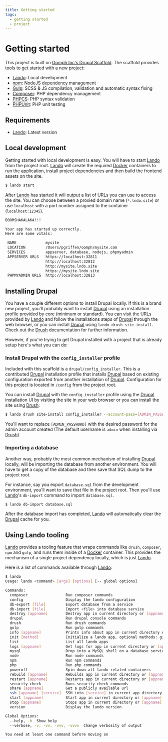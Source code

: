 ```yaml
---
title: Getting started
tags:
  - getting started
  - project
---
```

# Getting started

This project is built on [Oomph Inc's Drupal Scaffold][]. The scaffold provides
tools to get started with a new project:

* [Lando][]: Local development
* [npm][]: NodeJS dependency management
* [Gulp][]: SCSS & JS compilation, validation and automatic syntax fixing
* [Composer][]: PHP dependency management
* [PHPCS][]: PHP syntax validation
* [PHPUnit][]: PHP unit testing

## Requirements

* [Lando][]: Latest version

## Local development

Getting started with local development is easy. You will have to start [Lando][]
from the project root. [Lando][] will create the required [Docker][] containers
to run the application, install project dependencies and then build the frontend
assets on the site.

```bash
$ lando start
```

After [Lando][] has started it will output a list of URLs you can use to access
the site. You can choose between a proxied domain name (`*.lndo.site`) or use
`localhost` with a port number assigned to the container (`localhost:12345`).

```bash
BOOMSHAKALAKA!!!

Your app has started up correctly.
Here are some vitals:

 NAME             mysite
 LOCATION         /Users/pgriffen/oomph/mysite.com
 SERVICES         appserver, database, nodejs, phpmyadmin
 APPSERVER URLS   https://localhost:32811
                  http://localhost:32812
                  http://mysite.lndo.site
                  https://mysite.lndo.site
 PHPMYADMIN URLS  http://localhost:32813
```

## Installing Drupal

You have a couple different options to install Drupal locally. If this is a
brand new project, you'll probably want to install [Drupal][] using an
installation profile provided by core (minimum or standard). You can visit the
URLs provided by [Lando][] and follow the installations steps of [Drupal][]
through the web browser, or you can install [Drupal][] using
`lando drush site-install`. Check out the [Drush][] documentation for further
information.

However, if you're trying to get Drupal installed with a project that is already
setup here's what you can do:

### Install Drupal with the `config_installer` profile

Included with this scaffold is a `drupal/config_installer`. This is a
contributed [Drupal][] installation profile that installs [Drupal][] based on
existing configuration exported from another installation of [Drupal][].
Configuration for this project is located in `/config` from the project root.

You can install [Drupal][] with the `config_installer` profile using the
[Drupal][] installation UI by visiting the site in your web browser or you can
install the site using [Drush][]:

```bash
$ lando drush site-install config_installer --account-pass=[ADMIN_PASSWORD]
```

You'll want to replace `[ADMIN_PASSWORD]` with the desired password for the
admin account created (The default username is `admin` when installing via
[Drush][]).

### Importing a database

Another way, probably the most common mechanism of installing [Drupal][]
locally, will be importing the database from another environment. You will have
to get a copy of the database and then save that SQL dump to the project root.

For instance, say you export `database.sql` from the development environment,
you'll want to save that file in the project root. Then you'll use [Lando][]'s
`db-import` command to import `database.sql`.

```bash
$ lando db-import database.sql
```

After the database import has completed, [Lando][] will automatically clear the
[Drupal][] cache for you.

## Using Lando tooling

[Lando][] provides a tooling feature that wraps commands like `drush`,
`composer`, `npm` and `gulp`, and runs them inside of a [Docker][] container.
This provides the mechanism of a single project dependency locally, which is
just [Lando][].

Here is a list of commands available through [Lando][]:

```bash
$ lando
Usage: lando <command> [args] [options] [-- global options]

Commands:
  composer                 Run composer commands
  config                   Display the lando configuration
  db-export [file]         Export database from a service
  db-import [file]         Import <file> into database service
  destroy [appname]        Destroy app in current directory or [appname]
  drupal                   Run drupal console commands
  drush                    Run drush commands
  gulp                     Run gulp commands
  info [appname]           Prints info about app in current directory or [appname]
  init [method]            Initialize a lando app, optional methods: github, pantheon
  list                     List all lando apps
  logs [appname]           Get logs for app in current directory or [appname]
  mysql                    Drop into a MySQL shell on a database service
  node                     Run node commands
  npm                      Run npm commands
  php                      Run php commands
  poweroff                 Spin down all lando related containers
  rebuild [appname]        Rebuilds app in current directory or [appname]
  restart [appname]        Restarts app in current directory or [appname]
  security-check           Runs security-check commands
  share [appname]          Get a publicly available url
  ssh [appname] [service]  SSH into [service] in current app directory or [appname]
  start [appname]          Start app in current directory or [appname]
  stop [appname]           Stops app in current directory or [appname]
  version                  Display the lando version

Global Options:
  --help, -h  Show help
  --verbose, -v, -vv, -vvv, -vvvv  Change verbosity of output

You need at least one command before moving on
```

[Oomph Inc's Drupal Scaffold]: https://github.com/oomphinc/drupal-scaffold.git
[Lando]: https://docs.devwithlando.io
[npm]: https://npmjs.com
[Gulp]: https://gulpjs.com
[Composer]: https://getcomposer.org
[PHPCS]: https://github.com/squizlabs/PHP_CodeSniffer
[PHPUnit]: https://phpunit.de
[Docker]: https://docker.com
[Drupal]: https://drupal.org
[Drush]: https://drush.org
